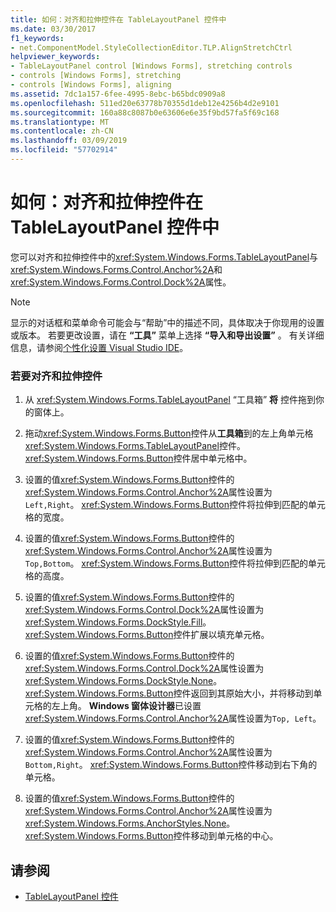 ```yaml
---
title: 如何：对齐和拉伸控件在 TableLayoutPanel 控件中
ms.date: 03/30/2017
f1_keywords:
- net.ComponentModel.StyleCollectionEditor.TLP.AlignStretchCtrl
helpviewer_keywords:
- TableLayoutPanel control [Windows Forms], stretching controls
- controls [Windows Forms], stretching
- controls [Windows Forms], aligning
ms.assetid: 7dc1a157-6fee-4995-8ebc-b65bdc0909a8
ms.openlocfilehash: 511ed20e63778b70355d1deb12e4256b4d2e9101
ms.sourcegitcommit: 160a88c8087b0e63606e6e35f9bd57fa5f69c168
ms.translationtype: MT
ms.contentlocale: zh-CN
ms.lasthandoff: 03/09/2019
ms.locfileid: "57702914"
---
```

# <a name="how-to-align-and-stretch-a-control-in-a-tablelayoutpanel-control"></a>如何：对齐和拉伸控件在 TableLayoutPanel 控件中
您可以对齐和拉伸控件中的<xref:System.Windows.Forms.TableLayoutPanel>与<xref:System.Windows.Forms.Control.Anchor%2A>和<xref:System.Windows.Forms.Control.Dock%2A>属性。  
  
> [!NOTE]
>  显示的对话框和菜单命令可能会与“帮助”中的描述不同，具体取决于你现用的设置或版本。 若要更改设置，请在 **“工具”** 菜单上选择 **“导入和导出设置”** 。 有关详细信息，请参阅[个性化设置 Visual Studio IDE](/visualstudio/ide/personalizing-the-visual-studio-ide)。  
  
### <a name="to-align-and-stretch-a-control"></a>若要对齐和拉伸控件  
  
1.  从 <xref:System.Windows.Forms.TableLayoutPanel> “工具箱” **将** 控件拖到你的窗体上。  
  
2.  拖动<xref:System.Windows.Forms.Button>控件从**工具箱**到的左上角单元格<xref:System.Windows.Forms.TableLayoutPanel>控件。 <xref:System.Windows.Forms.Button>控件居中单元格中。  
  
3.  设置的值<xref:System.Windows.Forms.Button>控件的<xref:System.Windows.Forms.Control.Anchor%2A>属性设置为`Left,Right`。 <xref:System.Windows.Forms.Button>控件将拉伸到匹配的单元格的宽度。  
  
4.  设置的值<xref:System.Windows.Forms.Button>控件的<xref:System.Windows.Forms.Control.Anchor%2A>属性设置为`Top,Bottom`。 <xref:System.Windows.Forms.Button>控件将拉伸到匹配的单元格的高度。  
  
5.  设置的值<xref:System.Windows.Forms.Button>控件的<xref:System.Windows.Forms.Control.Dock%2A>属性设置为<xref:System.Windows.Forms.DockStyle.Fill>。 <xref:System.Windows.Forms.Button>控件扩展以填充单元格。  
  
6.  设置的值<xref:System.Windows.Forms.Button>控件的<xref:System.Windows.Forms.Control.Dock%2A>属性设置为<xref:System.Windows.Forms.DockStyle.None>。 <xref:System.Windows.Forms.Button>控件返回到其原始大小，并将移动到单元格的左上角。 **Windows 窗体设计器**已设置<xref:System.Windows.Forms.Control.Anchor%2A>属性设置为`Top, Left`。  
  
7.  设置的值<xref:System.Windows.Forms.Button>控件的<xref:System.Windows.Forms.Control.Anchor%2A>属性设置为`Bottom,Right`。 <xref:System.Windows.Forms.Button>控件移动到右下角的单元格。  
  
8.  设置的值<xref:System.Windows.Forms.Button>控件的<xref:System.Windows.Forms.Control.Anchor%2A>属性设置为<xref:System.Windows.Forms.AnchorStyles.None>。 <xref:System.Windows.Forms.Button>控件移动到单元格的中心。  
  
## <a name="see-also"></a>请参阅
- [TableLayoutPanel 控件](tablelayoutpanel-control-windows-forms.md)
